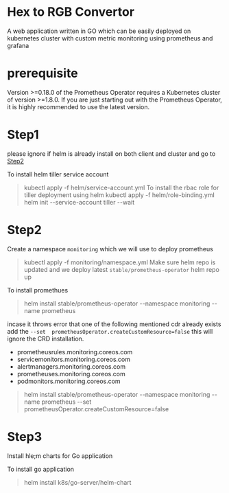 # Hex to RGB Convertor 
A web application written in GO which can be easily deployed on kubernetes cluster with custom metric monitoring using prometheus and grafana

# prerequisite 
Version >=0.18.0 of the Prometheus Operator requires a Kubernetes cluster of version >=1.8.0. If you are just starting out with the Prometheus Operator, it is highly recommended to use the latest version.

# Step1
please ignore if helm is already install on both client and cluster and go to [Step2](#Step2)

To install helm tiller service account 
>kubectl apply -f helm/service-account.yml
To install the rbac role for tiller deployment using helm
>kubectl apply -f helm/role-binding.yml
>helm init --service-account tiller --wait

# Step2
Create a namespace `monitoring` which we will use to deploy prometheus
>kubectl apply -f monitoring/namespace.yml
Make sure helm repo is updated and we deploy latest `stable/prometheus-operator`
>helm repo up

To install promethues 
>helm install stable/prometheus-operator --namespace monitoring --name prometheus

incase it throws error that one of the following mentioned cdr already exists add the `--set  prometheusOperator.createCustomResource=false` this will ignore the CRD installation.

- prometheusrules.monitoring.coreos.com
- servicemonitors.monitoring.coreos.com
- alertmanagers.monitoring.coreos.com
- prometheuses.monitoring.coreos.com
- podmonitors.monitoring.coreos.com

>helm install stable/prometheus-operator --namespace monitoring --name prometheus --set  prometheusOperator.createCustomResource=false

# Step3
Install hle;m charts for Go application

To install go application 
>helm install k8s/go-server/helm-chart




